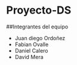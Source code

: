 # Proyecto-DS
##Integrantes del equipo
* Juan diego Ordoñez
* Fabian Ovalle
* Daniel Calero
* David Mera
